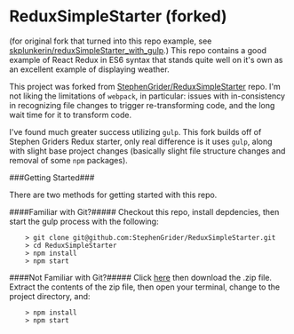 # ReduxSimpleStarter (forked)

(for original fork that turned into this repo example, see [skplunkerin/reduxSimpleStarter_with_gulp](https://github.com/skplunkerin/reduxSimpleStarter_with_gulp).) This repo contains a good example of React Redux in ES6 syntax that stands quite well on it's own as an excellent example of displaying weather.

This project was forked from [StephenGrider/ReduxSimpleStarter](https://github.com/StephenGrider/ReduxSimpleStarter) repo.
I'm not liking the limitations of `webpack`, in particular: issues with in-consistency in recognizing file changes to trigger re-transforming code, and the long wait time for it to transform code.

I've found much greater success utilizing `gulp`. This fork builds off of Stephen Griders Redux starter, only real difference is it uses `gulp`, along with slight base project changes (basically slight file structure changes and removal of some `npm` packages).

###Getting Started###

There are two methods for getting started with this repo.

####Familiar with Git?#####
Checkout this repo, install depdencies, then start the gulp process with the following:

```
	> git clone git@github.com:StephenGrider/ReduxSimpleStarter.git
	> cd ReduxSimpleStarter
	> npm install
	> npm start
```

####Not Familiar with Git?#####
Click [here](https://github.com/StephenGrider/ReactStarter/releases) then download the .zip file.  Extract the contents of the zip file, then open your terminal, change to the project directory, and:

```
	> npm install
	> npm start
```
